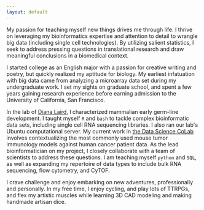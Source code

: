 ```yaml
---
layout: default
---
```

My passion for teaching myself new things drives me through life. I thrive on leveraging my bioinformatics expertise and attention to detail to wrangle big data (including single cell technologies). By utilizing salient statistics, I seek to address pressing questions in translational research and draw meaningful conclusions in a biomedical context. 

I started college as an English major with a passion for creative writing and poetry, but quickly realized my aptitude for biology. My earliest infatuation with big data came from analyzing a microarray data set during my undergraduate work. I set my sights on graduate school, and spent a few years gaining research experience before earning admission to the University of California, San Francisco.

In the lab of <a href="https://lairdlab.ucsf.edu/">Diana Laird</a>, I characterized mammalian early germ-line development. I taught myself `R` and `bash` to tackle complex bioinformatic data sets, including single cell RNA sequencing libraries. I also ran our lab's Ubuntu computational server. My current work in <a href="https://dscolab.ucsf.edu/">the Data Science CoLab</a> involves contextualizing the most commonly used mouse tumor immunology models against human cancer patient data. As the lead bioinformatician on my project, I closely collaborate with a team of scientists to address these questions. I am teaching myself `python` and `SQL`, as well as expanding my repertoire of data types to include bulk RNA sequencing, flow cytometry, and CyTOF.

I crave challenge and enjoy embarking on new adventures, professionally and personally. In my free time, I enjoy cycling, and play lots of TTRPGs, and flex my artistic muscles while learning 3D CAD modeling and making handmade artisan dice.
